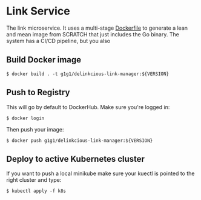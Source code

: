 # Link Service

The link microservice. It uses a multi-stage [Dockerfile](Dockerfile) to generate a lean and mean image from SCRATCH that just includes the Go binary. The system has a CI/CD pipeline, but you also


## Build Docker image

```
$ docker build . -t g1g1/delinkcious-link-manager:${VERSION}
```

## Push to Registry

This will go by default to DockerHub. Make sure you're logged in:

```
$ docker login
```

Then push your image:

```
$ docker push g1g1/delinkcious-link-manager:${VERSION}
```

## Deploy to active Kubernetes cluster

If you want to push a local minikube make sure your kuectl is pointed to the right cluster and type:

```
$ kubectl apply -f k8s
```







